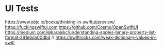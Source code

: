 # UI Tests


https://www.objc.io/books/thinking-in-swiftui/preview/
https://fuckingswiftui.com
https://github.com/Cosmo/OpenSwiftUI
https://medium.com/@karaiskc/understanding-apples-binary-property-list-format-281e6da00dbd
// https://swiftrocks.com/weak-dictionary-values-in-swift
